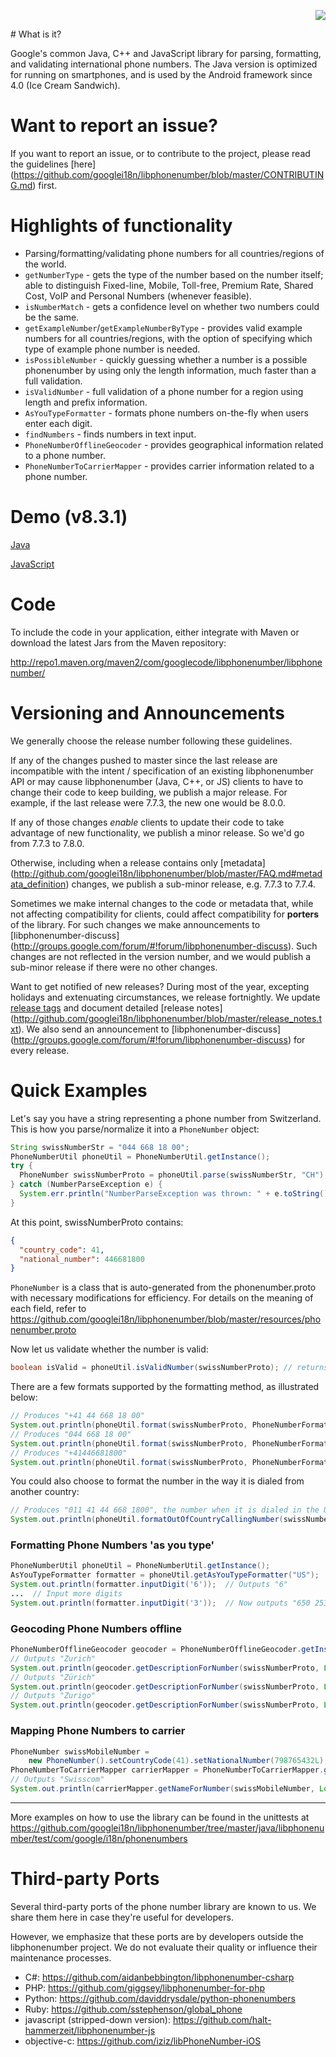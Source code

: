 <p align="right">
<img src="https://travis-ci.org/googlei18n/libphonenumber.svg?branch=master">
</p>
# What is it?

Google's common Java, C++ and JavaScript library for parsing, formatting, and validating international phone numbers. The Java version is optimized for running on smartphones, and is used by the Android framework since 4.0 (Ice Cream Sandwich).

# Want to report an issue?
If you want to report an issue, or to contribute to the project, please read the guidelines [here] (https://github.com/googlei18n/libphonenumber/blob/master/CONTRIBUTING.md) first.

# Highlights of functionality
  * Parsing/formatting/validating phone numbers for all countries/regions of the world.
  * ` getNumberType ` - gets the type of the number based on the number itself; able to distinguish Fixed-line, Mobile, Toll-free, Premium Rate, Shared Cost, VoIP and Personal Numbers  (whenever feasible).
  * ` isNumberMatch ` - gets a confidence level on whether two numbers could be the same.
  * ` getExampleNumber `/` getExampleNumberByType ` - provides valid example numbers for all countries/regions, with the option of specifying which type of example phone number is needed.
  * ` isPossibleNumber ` - quickly guessing whether a number is a possible phonenumber by using only the length information, much faster than a full validation.
  * ` isValidNumber ` - full validation of a phone number for a region using length and prefix information.
  * ` AsYouTypeFormatter ` - formats phone numbers on-the-fly when users enter each digit.
  * ` findNumbers ` - finds numbers in text input.
  * ` PhoneNumberOfflineGeocoder ` - provides geographical information related to a phone number.
  * ` PhoneNumberToCarrierMapper ` - provides carrier information related to a phone number.

# Demo (v8.3.1)
[Java](http://libphonenumber.appspot.com/)

[JavaScript](https://rawgit.com/googlei18n/libphonenumber/master/javascript/i18n/phonenumbers/demo-compiled.html)

# Code
To include the code in your application, either integrate with Maven or download the latest Jars from the Maven repository:

http://repo1.maven.org/maven2/com/googlecode/libphonenumber/libphonenumber/

# Versioning and Announcements

We generally choose the release number following these guidelines.

If any of the changes pushed to master since the last release are incompatible
with the intent / specification of an existing libphonenumber API or may cause
libphonenumber (Java, C++, or JS) clients to have to change their code to keep
building, we publish a major release. For example, if the last release were
7.7.3, the new one would be 8.0.0.

If any of those changes *enable* clients to update their code to take advantage
of new functionality, we publish a minor release. So we'd go from 7.7.3 to
7.8.0.

Otherwise, including when a release contains only [metadata]
(http://github.com/googlei18n/libphonenumber/blob/master/FAQ.md#metadata_definition)
changes, we publish a sub-minor release, e.g. 7.7.3 to 7.7.4.

Sometimes we make internal changes to the code or metadata that, while not
affecting compatibility for clients, could affect compatibility for **porters**
of the library. For such changes we make announcements to
[libphonenumber-discuss]
(http://groups.google.com/forum/#!forum/libphonenumber-discuss). Such changes
are not reflected in the version number, and we would publish a sub-minor
release if there were no other changes.

Want to get notified of new releases? During most of the year, excepting
holidays and extenuating circumstances, we release fortnightly. We update
[release tags](http://github.com/googlei18n/libphonenumber/releases) and
document detailed [release notes]
(http://github.com/googlei18n/libphonenumber/blob/master/release_notes.txt).
We also send an announcement to [libphonenumber-discuss]
(http://groups.google.com/forum/#!forum/libphonenumber-discuss) for every
release.

# Quick Examples
Let's say you have a string representing a phone number from Switzerland. This is how you parse/normalize it into a ` PhoneNumber ` object:

```java
String swissNumberStr = "044 668 18 00";
PhoneNumberUtil phoneUtil = PhoneNumberUtil.getInstance();
try {
  PhoneNumber swissNumberProto = phoneUtil.parse(swissNumberStr, "CH");
} catch (NumberParseException e) {
  System.err.println("NumberParseException was thrown: " + e.toString());
}
```

At this point, swissNumberProto contains:
```json
{
  "country_code": 41,
  "national_number": 446681800
}
```

` PhoneNumber ` is a class that is auto-generated from the phonenumber.proto with necessary modifications for efficiency. For details on the meaning of each field, refer to https://github.com/googlei18n/libphonenumber/blob/master/resources/phonenumber.proto

Now let us validate whether the number is valid:
```java
boolean isValid = phoneUtil.isValidNumber(swissNumberProto); // returns true
```

There are a few formats supported by the formatting method, as illustrated below:
```java
// Produces "+41 44 668 18 00"
System.out.println(phoneUtil.format(swissNumberProto, PhoneNumberFormat.INTERNATIONAL));
// Produces "044 668 18 00"
System.out.println(phoneUtil.format(swissNumberProto, PhoneNumberFormat.NATIONAL));
// Produces "+41446681800"
System.out.println(phoneUtil.format(swissNumberProto, PhoneNumberFormat.E164));
```

You could also choose to format the number in the way it is dialed from another country:

```java
// Produces "011 41 44 668 1800", the number when it is dialed in the United States.
System.out.println(phoneUtil.formatOutOfCountryCallingNumber(swissNumberProto, "US"));
```

### Formatting Phone Numbers 'as you type'
```java
PhoneNumberUtil phoneUtil = PhoneNumberUtil.getInstance();
AsYouTypeFormatter formatter = phoneUtil.getAsYouTypeFormatter("US");
System.out.println(formatter.inputDigit('6'));  // Outputs "6"
...  // Input more digits
System.out.println(formatter.inputDigit('3'));  // Now outputs "650 253"
```

### Geocoding Phone Numbers offline
```java
PhoneNumberOfflineGeocoder geocoder = PhoneNumberOfflineGeocoder.getInstance();
// Outputs "Zurich"
System.out.println(geocoder.getDescriptionForNumber(swissNumberProto, Locale.ENGLISH));
// Outputs "Zürich"
System.out.println(geocoder.getDescriptionForNumber(swissNumberProto, Locale.GERMAN));
// Outputs "Zurigo"
System.out.println(geocoder.getDescriptionForNumber(swissNumberProto, Locale.ITALIAN));
```

### Mapping Phone Numbers to carrier
```java
PhoneNumber swissMobileNumber =
    new PhoneNumber().setCountryCode(41).setNationalNumber(798765432L);
PhoneNumberToCarrierMapper carrierMapper = PhoneNumberToCarrierMapper.getInstance();
// Outputs "Swisscom"
System.out.println(carrierMapper.getNameForNumber(swissMobileNumber, Locale.ENGLISH));
```


---


More examples on how to use the library can be found in the unittests at https://github.com/googlei18n/libphonenumber/tree/master/java/libphonenumber/test/com/google/i18n/phonenumbers

# Third-party Ports

Several third-party ports of the phone number library are known to us. We share
them here in case they're useful for developers.

However, we emphasize that these ports are by developers outside the
libphonenumber project. We do not evaluate their quality or influence their
maintenance processes.

*   C#: https://github.com/aidanbebbington/libphonenumber-csharp
*   PHP: https://github.com/giggsey/libphonenumber-for-php
*   Python: https://github.com/daviddrysdale/python-phonenumbers
*   Ruby: https://github.com/sstephenson/global_phone
*   javascript (stripped-down version): https://github.com/halt-hammerzeit/libphonenumber-js
*   objective-c: https://github.com/iziz/libPhoneNumber-iOS
